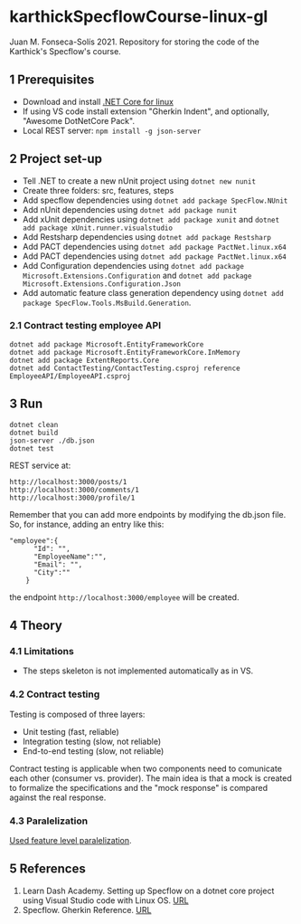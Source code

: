 # karthickSpecflowCourse-linux-gl
Juan M. Fonseca-Solís 2021. Repository for storing the code of the Karthick's Specflow's course.

## 1 Prerequisites
* Download and install [.NET Core for linux](https://dotnet.microsoft.com/download)
* If using VS code install extension "Gherkin Indent", and optionally, "Awesome DotNetCore Pack".
* Local REST server: `npm install -g json-server`
## 2 Project set-up
* Tell .NET to create a new nUnit project using `dotnet new nunit`
* Create three folders: src, features, steps
* Add specflow dependencies using `dotnet add package SpecFlow.NUnit`
* Add nUnit dependencies using `dotnet add package nunit`
* Add xUnit dependencies using `dotnet add package xunit` and `dotnet add package xUnit.runner.visualstudio`
* Add Restsharp dependencies using `dotnet add package Restsharp`
* Add PACT dependencies using `dotnet add package PactNet.linux.x64`
* Add PACT dependencies using `dotnet add package PactNet.linux.x64`
* Add Configuration dependencies using `dotnet add package Microsoft.Extensions.Configuration` and `dotnet add package Microsoft.Extensions.Configuration.Json `
* Add automatic feature class generation dependency using `dotnet add package SpecFlow.Tools.MsBuild.Generation`.

### 2.1 Contract testing employee API
```
dotnet add package Microsoft.EntityFrameworkCore
dotnet add package Microsoft.EntityFrameworkCore.InMemory
dotnet add package ExtentReports.Core
dotnet add ContactTesting/ContactTesting.csproj reference EmployeeAPI/EmployeeAPI.csproj
```

## 3 Run
```
dotnet clean
dotnet build
json-server ./db.json
dotnet test
```

REST service at:
```
http://localhost:3000/posts/1
http://localhost:3000/comments/1
http://localhost:3000/profile/1
```

Remember that you can add more endpoints by modifying the db.json file. So, for instance, adding an entry like this:
```
"employee":{
      "Id": "",
      "EmployeeName":"",
      "Email": "",
      "City":""
    }
```
the endpoint `http://localhost:3000/employee` will be created.

## 4 Theory
### 4.1 Limitations
* The steps skeleton is not implemented automatically as in VS.

### 4.2 Contract testing
Testing is composed of three layers:
* Unit testing (fast, reliable)
* Integration testing (slow, not reliable)
* End-to-end testing (slow, not reliable)

Contract testing is applicable when two components need to comunicate each other (consumer vs. provider). The main idea is that a mock is created to formalize the specifications and the "mock response" is compared against the real response.

### 4.3 Paralelization
[Used feature level paralelization](https://docs.specflow.org/projects/specflow/en/latest/Execution/Parallel-Execution.html).
## 5 References
1. Learn Dash Academy. Setting up Specflow on a dotnet core project using Visual Studio code with Linux OS. [URL](https://testautomation.org/setting-up-specflow-on-a-dotnet-core-project-using-visual-studio-code-with-linux-os/)
2. Specflow. Gherkin Reference. [URL](https://gorillalogic.udemy.com/course/api-testing-with-restsharp-and-specflow-in-csharp)

